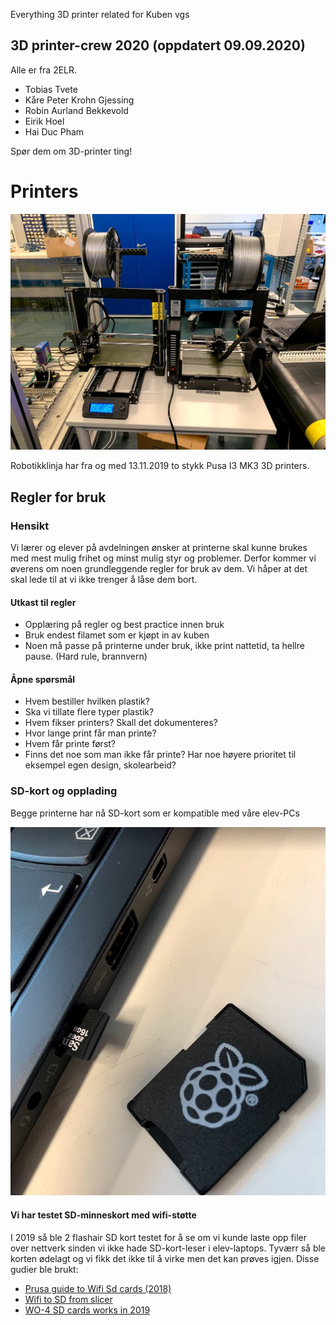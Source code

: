 Everything 3D printer related for Kuben vgs

## 3D printer-crew 2020 (oppdatert 09.09.2020)
Alle er fra 2ELR.

* Tobias Tvete
* Kåre Peter Krohn Gjessing
* Robin Aurland Bekkevold
* Eirik Hoel
* Hai Duc Pham

Spør dem om 3D-printer ting! 

# Printers

![prusa](img/prusa_i3_MK3.jpg)

Robotikklinja har fra og med 13.11.2019 to stykk Pusa I3 MK3 3D printers. 

## Regler for bruk

### Hensikt
Vi lærer og elever på avdelningen ønsker at printerne skal kunne brukes med mest mulig frihet og minst mulig styr og problemer. Derfor kommer vi øverens om noen grundleggende regler for bruk av dem. Vi håper at det skal lede til at vi ikke trenger å låse dem bort.

#### Utkast til regler
* Opplæring på regler og best practice innen bruk
* Bruk endest filamet som er kjøpt in av kuben
* Noen må passe på printerne under bruk, ikke print nattetid, ta hellre pause. (Hard rule, brannvern)

#### Åpne spørsmål
* Hvem bestiller hvilken plastik?
* Ska vi tillate flere typer plastik?
* Hvem fikser printers? Skall det dokumenteres?
* Hvor lange print får man printe?
* Hvem får printe først?
* Finns det noe som man ikke får printe? Har noe høyere prioritet til eksempel egen design, skolearbeid?

### SD-kort og opplading
Begge printerne har nå SD-kort som er kompatible med våre elev-PCs

![](img/sd-kort_laptop.jpg) 

#### Vi har testet SD-minneskort med wifi-støtte
I 2019 så ble 2 flashair SD kort testet for å se om vi kunde laste opp filer over nettverk sinden vi ikke hade SD-kort-leser i elev-laptops.
Tyværr så ble korten ødelagt og vi fikk det ikke til å virke men det kan prøves igjen.
Disse gudier ble brukt:
* [Prusa guide to Wifi Sd cards (2018)](https://blog.prusaprinters.org/easy-wireless-printing-with-flashair-sd-cards/)
* [Wifi to SD from slicer](http://bobbyromeo.com/uncategorized/automate-syncing-of-g-code-files-toshiba-flashair-prusa-mk3-3d-printer/)
* [WO-4 SD cards works in 2019](https://www.reddit.com/r/prusa3d/comments/bsqqvn/toshiba_flashair_support/)


